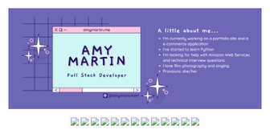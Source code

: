 <img src="/images/gh-header.png" />

<p align="center">
<img src="https://img.shields.io/badge/-Javascript-D291BC?logo=javascript&logoColor=white&style=plastic" />
<img src="https://shields.io/badge/TypeScript-68D1C5?logo=TypeScript&logoColor=FFF&style=plastic" />
<img src="https://img.shields.io/badge/-React-E09B88?logo=react&logoColor=white&style=plastic" />
<img src="https://img.shields.io/badge/-Node-BA8FDB?logo=nodedotjs&logoColor=white&style=plastic" />
<img src="https://img.shields.io/badge/-Express-8790FF?logo=express&logoColor=white&style=plastic" />
<img src="https://img.shields.io/badge/-jQuery-68D1C5?logo=jquery&logoColor=white&style=plastic)" />
<img src="https://img.shields.io/badge/-HTML-D291BC?logo=html5&logoColor=white&style=plastic)" />
<img src="https://img.shields.io/badge/-CSS-5AC9E7?logo=css3&logoColor=white&style=plastic)" />
<img src="https://img.shields.io/badge/MUI-8790FF?logo=mui&logoColor=white&style=plastic)" />
<img src="https://img.shields.io/badge/-PSQL-68D1C5?logo=postgresql&logoColor=white&style=plastic)" />
<img src="https://img.shields.io/badge/-Jest-E09B88?logo=jest&logoColor=white&style=plastic)" />
<img src="https://img.shields.io/badge/-Cypress-5AC9E7?logo=cypress&logoColor=white&style=plastic)" />
<img src="https://img.shields.io/badge/-Git-BA8FDB?logo=git&logoColor=white&style=plastic)" />

</p>

